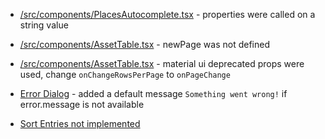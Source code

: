-   [/src/components/PlacesAutocomplete.tsx](https://gitlab.com/probabble/roundware-web-template/blob/24dc3170c3cb549f0a09c64c3e66759ee890948e/src/components/PlacesAutocomplete.tsx) - properties were called on a string value

-   [/src/components/AssetTable.tsx](https://gitlab.com/probabble/roundware-web-template/blob/24dc3170c3cb549f0a09c64c3e66759ee890948e/src/components/AssetTable.tsx) - newPage was not defined

-   [/src/components/AssetTable.tsx](https://gitlab.com/probabble/roundware-web-template/blob/24dc3170c3cb549f0a09c64c3e66759ee890948e/src/components/AssetTable.tsx) - material ui deprecated props were used, change `onChangeRowsPerPage` to `onPageChange`

-   [Error Dialog](https://gitlab.com/probabble/roundware-web-template/blob/24dc3170c3cb549f0a09c64c3e66759ee890948e/src/components/ErrorDialog.tsx) - added a default message `Something went wrong!` if error.message is not available

-   [Sort Entries not implemented](https://gitlab.com/probabble/roundware-web-template/blob/a904cfdf8dca10021c434c345700b3ee071238eb/src/components/AssetList.tsx)
